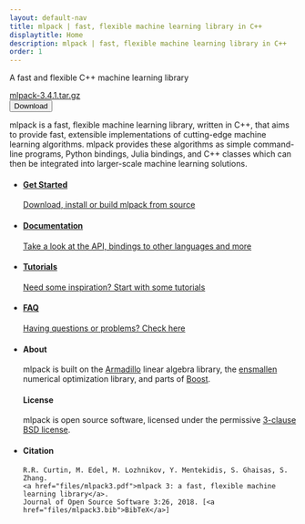 ```yaml
---
layout: default-nav
title: mlpack | fast, flexible machine learning library in C++
displaytitle: Home
description: mlpack | fast, flexible machine learning library in C++
order: 1
---
```


<div class="hero-overlay">
  <!--<div class="hero-logo"></div>-->
    <div class="hero-text">    
        <p>A fast and flexible C++ machine learning library</p>
    <a class="legend" href="https://github.com/mlpack/mlpack/releases/tag/3.4.1">mlpack-3.4.1.tar.gz</a><br>
        <a href="files/mlpack-3.4.1.tar.gz">
      <button class="button-download">
        <i class="fas fa-download"></i> Download
      </button>
    </a>
  </div>
</div>

<p class="intro-text">
mlpack is a fast, flexible machine learning library, written in C++, that aims
to provide fast, extensible implementations of cutting-edge machine learning
algorithms. mlpack provides these algorithms as simple command-line programs,
Python bindings, Julia bindings, and C++ classes which can then be integrated
into larger-scale machine learning solutions.
</p>

<ul class="flex-container">
  <li class="flex-item">
    <a href="getstarted.html">
      <div class="card">
      <i class="fa fa-play fa-lg card-icon"></i>
          <h4>Get Started</h4>
      <p>Download, install or build mlpack from source</p>
      </div>
  </a>
  </li>
  <li class="flex-item">
    <a href="docs.html">
      <div class="card">
      <i class="fa fa-book fa-lg card-icon"></i>
      <h4>Documentation</h4>
      <p>Take a look at the API, bindings to other languages and more</p>
    </div>
    </a>
  </li>
  <li class="flex-item">
    <a href="doc/mlpack-3.4.1/cli_documentation.html#tutorials">
      <div class="card">
        <i class="fa fa-file-code fa-lg card-icon"></i>
        <h4>Tutorials</h4>
        <p>Need some inspiration? Start with some tutorials</p>
    </div>
  </a>
  </li>
  <li class="flex-item">
    <a href="questions.html">
      <div class="card">
      <i class="fa fa-question-circle fa-lg card-icon"></i>
          <h4>FAQ</h4>
          <p>Having questions or problems? Check here</p>
    </div>
  </a>
  </li>
</ul>

<!--<div class="divider"/>-->

<ul class="flex-container">
  <li class="flex-large-item-left">
    <h4>About</h4>
  mlpack is built on the <a href="http://arma.sourceforge.net">Armadillo</a> linear algebra library,
  the <a href="https://www.ensmallen.org">ensmallen</a> numerical optimization library, and parts
  of <a href="https://boost.org">Boost</a>.
  
  <h4>License</h4>
  mlpack is open source software, licensed under the permissive <a href="https://github.com/mlpack/mlpack/blob/master/LICENSE.txt">3-clause BSD license</a>.
  </li>
  
  <li class="flex-large-item-right">
  <h4>Citation</h4>

    R.R. Curtin, M. Edel, M. Lozhnikov, Y. Mentekidis, S. Ghaisas, S. Zhang.
    <a href="files/mlpack3.pdf">mlpack 3: a fast, flexible machine learning library</a>.
    Journal of Open Source Software 3:26, 2018. [<a href="files/mlpack3.bib">BibTeX</a>]
  </li>
</ul>

